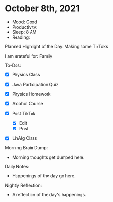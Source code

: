# October 8th, 2021

- Mood: Good
- Productivity: 
- Sleep: 8 AM
- Reading: 

Planned Highlight of the Day: Making some TikToks

I am grateful for: Family

To-Dos:
- [x] Physics Class
- [x] Java Participation Quiz
- [x] Physics Homework
- [x] Alcohol Course
- [x] Post TikTok
	- [x] Edit
	- [x] Post
- [x] LinAlg Class


Morning Brain Dump:
- Morning thoughts get dumped here.

Daily Notes:
- Happenings of the day go here.


Nightly Reflection: 
- A reflection of the day's happenings.






